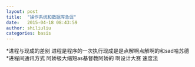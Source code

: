 ```yaml
---
layout: post
title:  "操作系统和数据库急促"
date:   2015-04-18 08:43:59
author: shiliuliu
categories: basis
---
```

*进程与现成的差别
  进程是程序的一次执行现成是是点解啊点解啊的和sad哈苏德
*进程间通讯方式
   阿娇极大缩短as基督教阿娇的 啊设计大赛 速度法  
